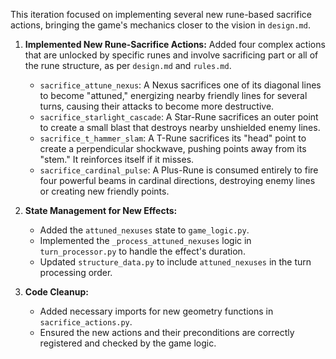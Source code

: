 This iteration focused on implementing several new rune-based sacrifice actions, bringing the game's mechanics closer to the vision in `design.md`.

1.  **Implemented New Rune-Sacrifice Actions:** Added four complex actions that are unlocked by specific runes and involve sacrificing part or all of the rune structure, as per `design.md` and `rules.md`.
    -   `sacrifice_attune_nexus`: A Nexus sacrifices one of its diagonal lines to become "attuned," energizing nearby friendly lines for several turns, causing their attacks to become more destructive.
    -   `sacrifice_starlight_cascade`: A Star-Rune sacrifices an outer point to create a small blast that destroys nearby unshielded enemy lines.
    -   `sacrifice_t_hammer_slam`: A T-Rune sacrifices its "head" point to create a perpendicular shockwave, pushing points away from its "stem." It reinforces itself if it misses.
    -   `sacrifice_cardinal_pulse`: A Plus-Rune is consumed entirely to fire four powerful beams in cardinal directions, destroying enemy lines or creating new friendly points.

2.  **State Management for New Effects:**
    -   Added the `attuned_nexuses` state to `game_logic.py`.
    -   Implemented the `_process_attuned_nexuses` logic in `turn_processor.py` to handle the effect's duration.
    -   Updated `structure_data.py` to include `attuned_nexuses` in the turn processing order.

3.  **Code Cleanup:**
    -   Added necessary imports for new geometry functions in `sacrifice_actions.py`.
    -   Ensured the new actions and their preconditions are correctly registered and checked by the game logic.